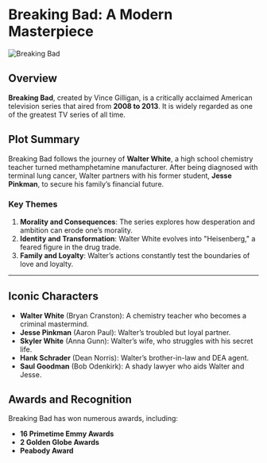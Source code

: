 # Breaking Bad: A Modern Masterpiece

![Breaking Bad](https://upload.wikimedia.org/wikipedia/en/6/61/Breaking_Bad_title_card.png)

## Overview
**Breaking Bad**, created by Vince Gilligan, is a critically acclaimed American television series that aired from **2008 to 2013**. It is widely regarded as one of the greatest TV series of all time.

## Plot Summary
Breaking Bad follows the journey of **Walter White**, a high school chemistry teacher turned methamphetamine manufacturer. After being diagnosed with terminal lung cancer, Walter partners with his former student, **Jesse Pinkman**, to secure his family’s financial future.

### Key Themes
1. **Morality and Consequences**: The series explores how desperation and ambition can erode one’s morality.
2. **Identity and Transformation**: Walter White evolves into "Heisenberg," a feared figure in the drug trade.
3. **Family and Loyalty**: Walter’s actions constantly test the boundaries of love and loyalty.

---

## Iconic Characters

- **Walter White** (Bryan Cranston): A chemistry teacher who becomes a criminal mastermind.
- **Jesse Pinkman** (Aaron Paul): Walter’s troubled but loyal partner.
- **Skyler White** (Anna Gunn): Walter’s wife, who struggles with his secret life.
- **Hank Schrader** (Dean Norris): Walter’s brother-in-law and DEA agent.
- **Saul Goodman** (Bob Odenkirk): A shady lawyer who aids Walter and Jesse.

## Awards and Recognition
Breaking Bad has won numerous awards, including:
- **16 Primetime Emmy Awards**
- **2 Golden Globe Awards**
- **Peabody Award**



